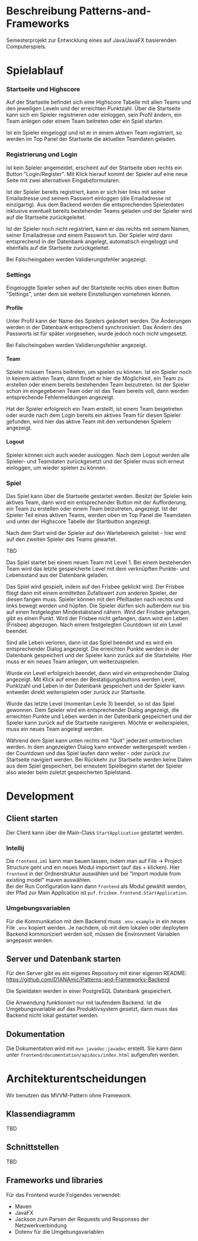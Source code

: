 # Beschreibung Patterns-and-Frameworks
Semesterprojekt zur Entwicklung eines auf Java/JavaFX basierenden Computerspiels.

# Spielablauf

### Startseite und Highscore
Auf der Startseite befindet sich eine Highscore Tabelle mit allen Teams und den jeweiligen Leveln und der 
erreichten Punktzahl.
Über die Startseite kann sich ein Spieler registrieren oder einloggen, sein Profil ändern, ein Team anlegen 
oder einem Team beitreten oder ein Spiel starten.

Ist ein Spieler eingeloggt und ist er in einem aktiven Team registriert, 
so werden im Top Panel der Startseite die aktuellen Teamdaten geladen.

### Registrierung und Login
Ist kein Spieler angemeldet, erscheint auf der Startseite oben rechts ein Button "Login/Register". 
Mit Klick hierauf kommt der Spieler auf eine neue Seite mit zwei alternativen Eingabeformularen. 

Ist der Spieler bereits registriert, kann er sich hier links mit seiner Emailadresse und seinem Passwort einloggen 
(die Emailadresse ist einzigartig). Aus dem Backend werden die entsprechenden Spielerdaten inklusive 
eventuell bereits bestehender Teams geladen und der Spieler wird auf die Startseite zurückgeleitet.

Ist der Spieler noch nicht registriert, kann er das rechts mit seinem Namen, seiner Emailadresse und einem Passwort
tun. Der Spieler wird dann entsprechend in der Datenbank angelegt, automatisch eingeloggt und ebenfalls auf die
Startseite zurückgeleitet.

Bei Falscheingaben werden Validierungsfehler angezeigt.

### Settings
Eingeloggte Spieler sehen auf der Startsteite rechts oben einen Button "Settings", unter dem sie weitere
Einstellungen vornehmen können.

#### Profile
Unter Profil kann der Name des Spielers geändert werden. Die Änderungen werden in der Datenbank entsprechend
synchronisiert. Das Ändern des Passworts ist für später vorgesehen, wurde jedoch noch nicht umgesetzt.

Bei Falscheingaben werden Validierungsfehler angezeigt.

#### Team
Spieler müssen Teams beitreten, um spielen zu können. Ist ein Spieler noch in keinem aktiven Team, dann findet
er hier die Möglichkeit, ein Team zu erstellen oder einem bereits bestehenden Team beizutreten. Ist der Spieler 
schon im eingegebenen Team oder ist das Team bereits voll, dann werden entsprechende Fehlermeldungen angezeigt.

Hat der Spieler erfolgreich ein Team erstellt, ist einem Team beigetreten oder wurde nach dem Login bereits ein
aktives Team für diesen Spieler gefunden, wird hier das aktive Team mit den verbundenen Spielern angezeigt.

#### Logout
Spieler können sich auch wieder ausloggen. Nach dem Logout werden alle Spieler- und Teamdaten zurückgesetzt und der
Spieler muss sich erneut einloggen, um wieder spielen zu können.

### Spiel
Das Spiel kann über die Startseite gestartet werden. Besitzt der Spieler kein aktives Team, dann wird ein
entsprechender Button mit der Aufforderung, ein Team zu erstellen oder einem Team beizutreten, angezeigt.
Ist der Spieler Teil eines aktiven Teams, werden oben im Top Panel die Teamdaten und unter der 
Highscore Tabelle der Startbutton angezeigt.

Nach dem Start wird der Spieler auf den Wartebereich geleitet - hier wird auf den zweiten Spieler des Teams gewartet.

TBD

Das Spiel startet bei einem neuen Team mit Level 1. Bei einem bestehenden Team wird das letzte gespeicherte Level mit 
dem verknüpften Punkte- und Lebensstand aus der Datenbank geladen. 

Das Spiel wird gespielt, indem auf den Frisbee geklickt wird. Der Frisbee fliegt dann mit einem ermittelten Zufallswert
zum anderen Spieler, der diesen fangen muss. Spieler können mit den Pfeiltasten nach rechts und links bewegt werden und 
hüpfen. Die Spieler dürfen sich außerdem nur bis auf einen festgelegten Mindestabstand nähern.
Wird der Frisbee gefangen, gibt es einen Punkt. Wird der Frisbee nicht gefangen, dann wird ein Leben (Frisbee) abgezogen.
Nach einem festgelegten Countdown ist ein Level beendet.

Sind alle Leben verloren, dann ist das Spiel beendet und es wird ein entsprechender Dialog angezeigt. 
Die erreichten Punkte werden in der Datenbank gespeichert und der Spieler kann zurück auf die Startsteite. Hier muss er
ein neues Team anlegen, um weiterzuspielen.

Wurde ein Level erfolgreich beendet, dann wird ein entsprechender Dialog angezeigt. Mit Klick auf einen der Bestätigungsbuttons
werden Level, Punktzahl und Leben in der Datenbank gespeichert und der Spieler kann entweder direkt weiterspielen oder zurück
zur Startseite.

Wurde das letzte Level (momentan Levle 3) beendet, so ist das Spiel gewonnen. Dem Spieler wird ein entsprechender Dialog
angezeigt, die erreichten Punkte und Leben werden in der Datenbank gespeichert und der Spieler kann zurück auf die 
Startseite navigieren. Möchte er weiterspielen, muss ein neues Team angelegt werden.  

Während dem Spiel kann unten rechts mit "Quit" jederzeit unterbrochen werden. In dem angezeigten Dialog kann entweder
weitergespielt werden - der Countdown und das Spiel laufen dann weiter - oder zurück zur Startseite navigiert werden.
Bei Rückkehr zur Startseite werden keine Daten aus dem Spiel gespeichert, bei erneutem Spielbeginn startet der Spieler
also wieder beim zuletzt gespeicherten Spielstand.

# Development
## Client starten
Der Client kann über die Main-Class `StartApplication` gestartet werden.

### Intellij
Die `frontend.iml` kann man bauen lassen, indem man auf File -> Project Structure geht und 
ein neues Modul importiert (auf das + klicken). Hier `frontend` in der Ordnerstruktur auswählen
und bei "Import module from existing model" maven auswählen.  
Bei der Run Configuration kann dann `frontend` als Modul gewählt werden, der Pfad zur Main Application
ist `puf.frisbee.frontend.StartApplication`.

### Umgebungsvariablen
Für die Kommunikation mit dem Backend muss `.env.example` in ein neues File `.env` kopiert werden. 
Je nachdem, ob mit dem lokalen oder deploytem Backend kommuniziert werden soll, müssen die Environment Variablen angepasst werden.

## Server und Datenbank starten
Für den Server gibt es ein eigenes Repository mit einer eigenen README:
https://github.com/D1ANAmic/Patterns-and-Frameworks-Backend

Die Spieldaten werden in einer PostgreSQL Datenbank gespeichert.

Die Anwendung funktioniert nur mit laufendem Backend.
Ist die Umgebungsvariable auf das Produktivsystem gesetzt, dann muss das Backend nicht lokal gestartet werden.

## Dokumentation
Die Dokumentation wird mit `mvn javadoc:javadoc` erstellt. Sie kann dann 
unter `frontend/documentation/apidocs/index.html` aufgerufen werden.


# Architekturentscheidungen
Wir benutzen das MVVM-Pattern ohne Framework.

## Klassendiagramm
TBD

## Schnittstellen
TBD

## Frameworks und libraries
Für das Frontend wurde Folgendes verwendet:

* Maven
* JavaFX
* Jackson zum Parsen der Requests und Responses der Netzwerkverbindung
* Dotenv für die Umgebungsvariablen
